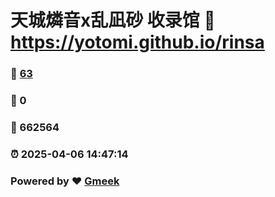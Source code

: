 # 天城燐音x乱凪砂 收录馆 :link: https://yotomi.github.io/rinsa 
### :page_facing_up: [63](https://yotomi.github.io/rinsa/tag.html) 
### :speech_balloon: 0 
### :hibiscus: 662564 
### :alarm_clock: 2025-04-06 14:47:14 
### Powered by :heart: [Gmeek](https://github.com/Meekdai/Gmeek)
